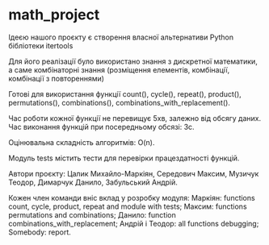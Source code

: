 ﻿# math_project

Ідеєю нашого проєкту є створення власної альтернативи Python бібліотеки itertools

Для його реалізації було використано знання з дискретної математики, а саме комбінаторні знання (розміщення елементів, комбінації, комбінації з повтореннями)

Готові для використання функції count(), cycle(),
repeat(), product(), permutations(),
combinations(), combinations_with_replacement().

Час роботи кожної функції не перевищує 5хв, залежно від обсягу даних.
Час виконання функцій при посередньому обсязі: 3с.

Оцінювальна складність алгоритмів: O(n).

Модуль tests містить тести для перевірки працездатності функцій.

Автори проєкту: Цалик Михайло-Маркіян, Середович Максим, Музичук Теодор, Димарчук Данило, Забульський Андрій.

Кожен член команди вніс вклад у розробку модуля:
Маркіян: functions count, cycle, product, repeat and module with tests;
Максим: functions permutations and combinations;
Данило: function combinations_with_replacement;
Андрій і Теодор: all functions debugging;
Somebody: report.
